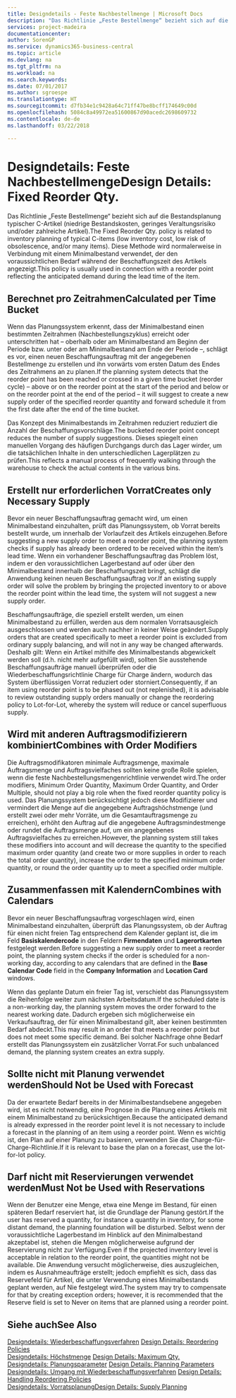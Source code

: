 ```yaml
---
title: Designdetails - Feste Nachbestellmenge | Microsoft Docs
description: "Das Richtlinie „Feste Bestellmenge“ bezieht sich auf die Bestandsplanung typischer C-Artikel (niedrige Bestandskosten, geringes Veraltungsrisiko und/oder zahlreiche Artikel). Diese Methode wird normalerweise in Verbindung mit einem Minimalbestand verwendet, der den voraussichtlichen Bedarf während der Beschaffungszeit des Artikels angezeigt."
services: project-madeira
documentationcenter: 
author: SorenGP
ms.service: dynamics365-business-central
ms.topic: article
ms.devlang: na
ms.tgt_pltfrm: na
ms.workload: na
ms.search.keywords: 
ms.date: 07/01/2017
ms.author: sgroespe
ms.translationtype: HT
ms.sourcegitcommit: d7fb34e1c9428a64c71ff47be8bcff174649c00d
ms.openlocfilehash: 5084c8a49972ea51600867d90acedc2698609732
ms.contentlocale: de-de
ms.lasthandoff: 03/22/2018

---
```

# <a name="design-details-fixed-reorder-qty"></a><span data-ttu-id="d486f-104">Designdetails: Feste Nachbestellmenge</span><span class="sxs-lookup"><span data-stu-id="d486f-104">Design Details: Fixed Reorder Qty.</span></span>
<span data-ttu-id="d486f-105">Das Richtlinie „Feste Bestellmenge“ bezieht sich auf die Bestandsplanung typischer C-Artikel (niedrige Bestandskosten, geringes Veraltungsrisiko und/oder zahlreiche Artikel).</span><span class="sxs-lookup"><span data-stu-id="d486f-105">The Fixed Reorder Qty. policy is related to inventory planning of typical C-items (low inventory cost, low risk of obsolescence, and/or many items).</span></span> <span data-ttu-id="d486f-106">Diese Methode wird normalerweise in Verbindung mit einem Minimalbestand verwendet, der den voraussichtlichen Bedarf während der Beschaffungszeit des Artikels angezeigt.</span><span class="sxs-lookup"><span data-stu-id="d486f-106">This policy is usually used in connection with a reorder point reflecting the anticipated demand during the lead time of the item.</span></span>  

## <a name="calculated-per-time-bucket"></a><span data-ttu-id="d486f-107">Berechnet pro Zeitrahmen</span><span class="sxs-lookup"><span data-stu-id="d486f-107">Calculated per Time Bucket</span></span>  
 <span data-ttu-id="d486f-108">Wenn das Planungssystem erkennt, dass der Minimalbestand einen bestimmten Zeitrahmen (Nachbestellungszyklus) erreicht oder unterschritten hat – oberhalb oder am Minimalbestand am Beginn der Periode bzw. unter oder am Minimalbestand am Ende der Periode –, schlägt es vor, einen neuen Beschaffungsauftrag mit der angegebenen Bestellmenge zu erstellen und ihn vorwärts vom ersten Datum des Endes des Zeitrahmens an zu planen.</span><span class="sxs-lookup"><span data-stu-id="d486f-108">If the planning system detects that the reorder point has been reached or crossed in a given time bucket (reorder cycle) – above or on the reorder point at the start of the period and below or on the reorder point at the end of the period – it will suggest to create a new supply order of the specified reorder quantity and forward schedule it from the first date after the end of the time bucket.</span></span>  

 <span data-ttu-id="d486f-109">Das Konzept des Minimalbestands im Zeitrahmen reduziert reduziert die Anzahl der Beschaffungsvorschläge.</span><span class="sxs-lookup"><span data-stu-id="d486f-109">The bucketed reorder point concept reduces the number of supply suggestions.</span></span> <span data-ttu-id="d486f-110">Dieses spiegelt einen manuellen Vorgang des häufigen Durchgangs durch das Lager wirder, um die tatsächlichen Inhalte in den unterschiedlichen Lagerplätzen zu prüfen.</span><span class="sxs-lookup"><span data-stu-id="d486f-110">This reflects a manual process of frequently walking through the warehouse to check the actual contents in the various bins.</span></span>  

## <a name="creates-only-necessary-supply"></a><span data-ttu-id="d486f-111">Erstellt nur erforderlichen Vorrat</span><span class="sxs-lookup"><span data-stu-id="d486f-111">Creates only Necessary Supply</span></span>  
 <span data-ttu-id="d486f-112">Bevor ein neuer Beschaffungsauftrag gemacht wird, um einen Minimalbestand einzuhalten, prüft das Planungssystem, ob Vorrat bereits bestellt wurde, um innerhalb der Vorlaufzeit des Artikels einzugehen.</span><span class="sxs-lookup"><span data-stu-id="d486f-112">Before suggesting a new supply order to meet a reorder point, the planning system checks if supply has already been ordered to be received within the item’s lead time.</span></span> <span data-ttu-id="d486f-113">Wenn ein vorhandener Beschaffungsauftrag das Problem löst, indem er den voraussichtlichen Lagerbestand auf oder über den Minimalbestand innerhalb der Beschaffungszeit bringt, schlägt die Anwendung keinen neuen Beschaffungsauftrag vor.</span><span class="sxs-lookup"><span data-stu-id="d486f-113">If an existing supply order will solve the problem by bringing the projected inventory to or above the reorder point within the lead time, the system will not suggest a new supply order.</span></span>  

 <span data-ttu-id="d486f-114">Beschaffungsaufträge, die speziell erstellt werden, um einen Minimalbestand zu erfüllen, werden aus dem normalen Vorratsausgleich ausgeschlossen und werden auch nachher in keiner Weise geändert.</span><span class="sxs-lookup"><span data-stu-id="d486f-114">Supply orders that are created specifically to meet a reorder point is excluded from ordinary supply balancing, and will not in any way be changed afterwards.</span></span> <span data-ttu-id="d486f-115">Deshalb gilt: Wenn ein Artikel mithilfe des Minimalbestands abgewickelt werden soll (d.h. nicht mehr aufgefüllt wird), sollten Sie ausstehende Beschaffungsaufträge manuell überprüfen oder die Wiederbeschaffungsrichtlinie Charge für Charge ändern, wodurch das System überflüssigen Vorrat reduziert oder storniert.</span><span class="sxs-lookup"><span data-stu-id="d486f-115">Consequently, if an item using reorder point is to be phased out (not replenished), it is advisable to review outstanding supply orders manually or change the reordering policy to Lot-for-Lot, whereby the system will reduce or cancel superfluous supply.</span></span>  

## <a name="combines-with-order-modifiers"></a><span data-ttu-id="d486f-116">Wird mit anderen Auftragsmodifizierern kombiniert</span><span class="sxs-lookup"><span data-stu-id="d486f-116">Combines with Order Modifiers</span></span>  
 <span data-ttu-id="d486f-117">Die Auftragsmodifikatoren minimale Auftragsmenge, maximale Auftragsmenge und Auftragsvielfaches sollten keine große Rolle spielen, wenn die feste Nachbestellungsmengenrichtlinie verwendet wird.</span><span class="sxs-lookup"><span data-stu-id="d486f-117">The order modifiers, Minimum Order Quantity, Maximum Order Quantity, and Order Multiple, should not play a big role when the fixed reorder quantity policy is used.</span></span> <span data-ttu-id="d486f-118">Das Planungssystem berücksichtigt jedoch diese Modifizierer und vermindert die Menge auf die angegebene Auftragshöchstmenge (und erstellt zwei oder mehr Vorräte, um die Gesamtauftragsmenge zu erreichen), erhöht den Auftrag auf die angegebene Auftragsmindestmenge oder rundet die Auftragsmenge auf, um ein angegebenes Auftragsvielfaches zu erreichen.</span><span class="sxs-lookup"><span data-stu-id="d486f-118">However, the planning system still takes these modifiers into account and will decrease the quantity to the specified maximum order quantity (and create two or more supplies in order to reach the total order quantity), increase the order to the specified minimum order quantity, or round the order quantity up to meet a specified order multiple.</span></span>  

## <a name="combines-with-calendars"></a><span data-ttu-id="d486f-119">Zusammenfassen mit Kalendern</span><span class="sxs-lookup"><span data-stu-id="d486f-119">Combines with Calendars</span></span>  
 <span data-ttu-id="d486f-120">Bevor ein neuer Beschaffungsauftrag vorgeschlagen wird, einen Minimalbestand einzuhalten, überprüft das Planungssystem, ob der Auftrag für einen nicht freien Tag entsprechend dem Kalender geplant ist, die im Feld **Basiskalendercode** in den Feldern **Firmendaten** und **Lagerortkarten** festgelegt werden.</span><span class="sxs-lookup"><span data-stu-id="d486f-120">Before suggesting a new supply order to meet a reorder point, the planning system checks if the order is scheduled for a non-working day, according to any calendars that are defined in the **Base Calendar Code** field in the **Company Information** and **Location Card** windows.</span></span>  

 <span data-ttu-id="d486f-121">Wenn das geplante Datum ein freier Tag ist, verschiebt das Planungssystem die Reihenfolge weiter zum nächsten Arbeitsdatum.</span><span class="sxs-lookup"><span data-stu-id="d486f-121">If the scheduled date is a non-working day, the planning system moves the order forward to the nearest working date.</span></span> <span data-ttu-id="d486f-122">Dadurch ergeben sich möglicherweise ein Verkaufsauftrag, der für einen Minimalbestand gilt, aber keinen bestimmten Bedarf abdeckt.</span><span class="sxs-lookup"><span data-stu-id="d486f-122">This may result in an order that meets a reorder point but does not meet some specific demand.</span></span> <span data-ttu-id="d486f-123">Bei solcher Nachfrage ohne Bedarf erstellt das Planungssystem ein zusätzlicher Vorrat.</span><span class="sxs-lookup"><span data-stu-id="d486f-123">For such unbalanced demand, the planning system creates an extra supply.</span></span>  

## <a name="should-not-be-used-with-forecast"></a><span data-ttu-id="d486f-124">Sollte nicht mit Planung verwendet werden</span><span class="sxs-lookup"><span data-stu-id="d486f-124">Should Not be Used with Forecast</span></span>  
 <span data-ttu-id="d486f-125">Da der erwartete Bedarf bereits in der Minimalbestandsebene angegeben wird, ist es nicht notwendig, eine Prognose in die Planung eines Artikels mit einem Minimalbestand zu berücksichtigen.</span><span class="sxs-lookup"><span data-stu-id="d486f-125">Because the anticipated demand is already expressed in the reorder point level it is not necessary to include a forecast in the planning of an item using a reorder point.</span></span> <span data-ttu-id="d486f-126">Wenn es wichtig ist, den Plan auf einer Planung zu basieren, verwenden Sie die Charge-für-Charge-Richtlinie.</span><span class="sxs-lookup"><span data-stu-id="d486f-126">If it is relevant to base the plan on a forecast, use the lot-for-lot policy.</span></span>  

## <a name="must-not-be-used-with-reservations"></a><span data-ttu-id="d486f-127">Darf nicht mit Reservierungen verwendet werden</span><span class="sxs-lookup"><span data-stu-id="d486f-127">Must Not be Used with Reservations</span></span>  
 <span data-ttu-id="d486f-128">Wenn der Benutzer eine Menge, etwa eine Menge im Bestand, für einen späteren Bedarf reserviert hat, ist die Grundlage der Planung gestört.</span><span class="sxs-lookup"><span data-stu-id="d486f-128">If the user has reserved a quantity, for instance a quantity in inventory, for some distant demand, the planning foundation will be disturbed.</span></span> <span data-ttu-id="d486f-129">Selbst wenn der voraussichtliche Lagerbestand im Hinblick auf den Minimalbestand akzeptabel ist, stehen die Mengen möglicherweise aufgrund der Reservierung nicht zur Verfügung.</span><span class="sxs-lookup"><span data-stu-id="d486f-129">Even if the projected inventory level is acceptable in relation to the reorder point, the quantities might not be available.</span></span> <span data-ttu-id="d486f-130">Die Anwendung versucht möglicherweise, dies auszugleichen, indem es Ausnahmeaufträge erstellt; jedoch empfiehlt es sich, dass das Reservefeld für Artikel, die unter Verwendung eines Minimalbestands geplant werden, auf Nie festgelegt wird.</span><span class="sxs-lookup"><span data-stu-id="d486f-130">The system may try to compensate for that by creating exception orders; however, it is recommended that the Reserve field is set to Never on items that are planned using a reorder point.</span></span>  

## <a name="see-also"></a><span data-ttu-id="d486f-131">Siehe auch</span><span class="sxs-lookup"><span data-stu-id="d486f-131">See Also</span></span>  
 <span data-ttu-id="d486f-132">[Designdetails: Wiederbeschaffungsverfahren](design-details-reordering-policies.md) </span><span class="sxs-lookup"><span data-stu-id="d486f-132">[Design Details: Reordering Policies](design-details-reordering-policies.md) </span></span>  
 <span data-ttu-id="d486f-133">[Designdetails: Höchstmenge](design-details-maximum-qty.md) </span><span class="sxs-lookup"><span data-stu-id="d486f-133">[Design Details: Maximum Qty.](design-details-maximum-qty.md) </span></span>  
 <span data-ttu-id="d486f-134">[Designdetails: Planungsparameter](design-details-planning-parameters.md) </span><span class="sxs-lookup"><span data-stu-id="d486f-134">[Design Details: Planning Parameters](design-details-planning-parameters.md) </span></span>  
 <span data-ttu-id="d486f-135">[Designdetails: Umgang mit Wiederbeschaffungsverfahren](design-details-handling-reordering-policies.md) </span><span class="sxs-lookup"><span data-stu-id="d486f-135">[Design Details: Handling Reordering Policies](design-details-handling-reordering-policies.md) </span></span>  
 [<span data-ttu-id="d486f-136">Designdetails: Vorratsplanung</span><span class="sxs-lookup"><span data-stu-id="d486f-136">Design Details: Supply Planning</span></span>](design-details-supply-planning.md)

